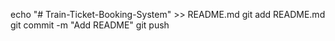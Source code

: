 echo "# Train-Ticket-Booking-System" >> README.md
git add README.md
git commit -m "Add README"
git push
